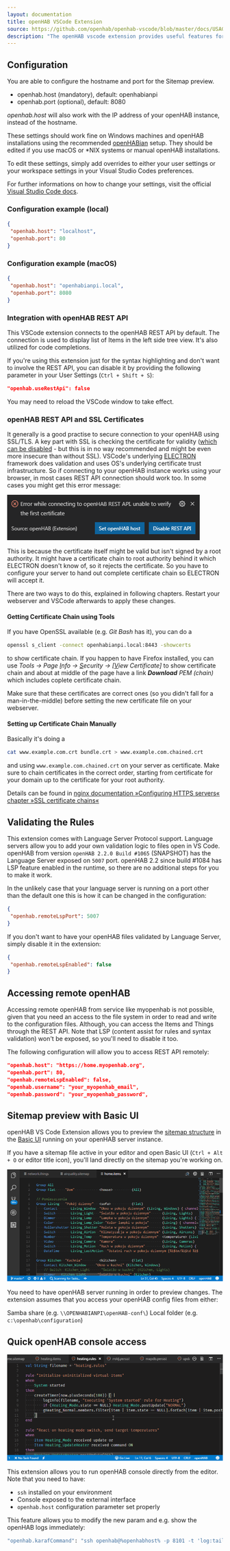 ```yaml
---
layout: documentation
title: openHAB VSCode Extension
source: https://github.com/openhab/openhab-vscode/blob/master/docs/USAGE.md
description: "The openHAB vscode extension provides useful features for configuration and maintenance of your openHAB environment."
---
```


## Configuration

You are able to configure the hostname and port for the Sitemap preview.

* openhab.host (mandatory), default: openhabianpi
* openhab.port (optional), default: 8080

*openhab.host* will also work with the IP address of your openHAB instance, instead of the hostname.

These settings should work fine on Windows machines and openHAB installations using the recommended [openHABian](https://www.openhab.org/docs/installation/openhabian.html) setup.
They should be edited if you use macOS or &ast;NIX systems or manual openHAB installations.

To edit these settings, simply add overrides to either your user settings or your workspace settings in your Visual Studio Codes preferences.

For further informations on how to change your settings, visit the official [Visual Studio Code docs](https://code.visualstudio.com/docs/getstarted/settings).

### Configuration example (local)

```json
{
 "openhab.host": "localhost",
 "openhab.port": 80
}
```

### Configuration example (macOS)

```json
{
 "openhab.host": "openhabianpi.local",
 "openhab.port": 8080
}
```

### Integration with openHAB REST API

This VSCode extension connects to the openHAB REST API by default.
The connection is used to display list of Items in the left side tree view.
It's also utilized for code completions.

If you're using this extension just for the syntax highlighting
and don't want to involve the REST API, you can disable it by providing
the following parameter in your User Settings (`Ctrl + Shift + S`):

```json
"openhab.useRestApi": false
```

You may need to reload the VSCode window to take effect.

### openHAB REST API and SSL Certificates

It generally is a good practise to secure connection to your openHAB using SSL/TLS. A key part with SSL is checking the certificate for validity ([which can be disabled](https://code.visualstudio.com/docs/setup/network#_ssl-certificates) - but this is in no way recommended and might be even more insecure than without SSL). VSCode's underlying [ELECTRON](https://electronjs.org/) framework does validation and uses OS's underlying certificate trust infrastructure. So if connecting to your openHAB instance works using your browser, in most cases REST API connection should work too. In some cases you might get this error message:

![Error while connection to openHAB REST API. unable to verify the first certificate](images/openhab-error-rest-first-certificate.png)

This is because the certificate itself might be valid but isn't signed by a root authority. It might have a certificate chain to root authority behind it which ELECTRON doesn't know of, so it rejects the certificate. So you have to configure your server to hand out complete certificate chain so ELECTRON will accept it.

There are two ways to do this, explained in following chapters. Restart your webserver and VSCode afterwards to apply these changes.

#### Getting Certificate Chain using Tools

If you have OpenSSL available (e.g. *Git Bash* has it), you can do a

```bash
openssl s_client -connect openhabianpi.local:8443 -showcerts
```

to show certificate chain. If you happen to have Firefox installed, you can use *Tools -> Page <u>I</u>nfo -> <u>S</u>ecurity -> [<u>V</u>iew Certificate]* to show certificate chain and about at middle of the page have a link ***Download** PEM (chain)* which includes coplete certificate chain.

Make sure that these certificates are correct ones (so you didn't fall for a man-in-the-middle) before setting the new certificate file on your webserver.

#### Setting up Certificate Chain Manually

Basically it's doing a

```bash
cat www.example.com.crt bundle.crt > www.example.com.chained.crt
```

and using ``www.example.com.chained.crt`` on your server as certificate. Make sure to chain certificates in the correct order, starting from certificate for your domain up to the certificate for your root authority.

Details can be found in [nginx documentation »Configuring HTTPS servers« chapter »SSL certificate chains«](https://nginx.org/en/docs/http/configuring_https_servers.html#chains)

## Validating the Rules

This extension comes with Language Server Protocol support.
Language servers allow you to add your own validation logic to files open in VS Code.
openHAB from version `openHAB 2.2.0 Build #1065` (SNAPSHOT) has the Language Server exposed on `5007` port.
openHAB 2.2 since build #1084 has LSP feature enabled in the runtime, so there are no additional steps for you to make it work.

In the unlikely case that your language server is running on a port other than the default one this is how it can be changed in the configuration:

```json
{
 "openhab.remoteLspPort": 5007
}
```

If you don't want to have your openHAB files validated by Language Server, simply disable it in the extension:

```json
{
 "openhab.remoteLspEnabled": false
}
```

## Accessing remote openHAB

Accessing remote openHAB from service like myopenhab is not possible, given that you need an access to the file system in order to read and write to the configuration files.
Although, you can access the Items and Things through the REST API.
Note that LSP (content assist for rules and syntax validation) won't be exposed, so you'll need to disable it too.

The following configuration will allow you to access REST API remotely:

```json
"openhab.host": "https://home.myopenhab.org",
"openhab.port": 80,
"openhab.remoteLspEnabled": false,
"openhab.username": "your_myopenhab_email",
"openhab.password": "your_myopenhab_password",
```

## Sitemap preview with Basic UI

openHAB VS Code Extension allows you to preview the [sitemap structure](https://www.openhab.org/docs/configuration/sitemaps.html) in the [Basic UI](https://www.openhab.org/docs/configuration/ui/basic/) running on your openHAB server instance.

If you have a sitemap file active in your editor and open Basic UI (`Ctrl + Alt + O` or editor title icon), you'll land directly on the sitemap you're working on.

![Intelligent sitemap preview](images/openhab-sitemap.gif)

You need to have openHAB server running in order to preview changes. The extension assumes that you access your openHAB config files from either:

Samba share (e.g. `\\OPENHABIANPI\openHAB-conf\`)
Local folder (e.g. `c:\openhab\configuration`)

## Quick openHAB console access

![Quick openHAB console access](images/openhab-console.gif)

This extension allows you to run openHAB console directly from the editor.
Note that you need to have:

* `ssh` installed on your environment
* Console exposed to the external interface
* `openhab.host` configuration parameter set properly

This feature allows you to modify the new param and e.g. show the openHAB logs immediately:

```bash
"openhab.karafCommand": "ssh openhab@%openhabhost% -p 8101 -t 'log:tail'",
```
